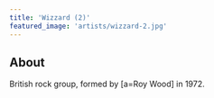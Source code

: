 ```yaml
---
title: 'Wizzard (2)'
featured_image: 'artists/wizzard-2.jpg'
---
```


## About

British rock group, formed by [a=Roy Wood] in 1972. 

